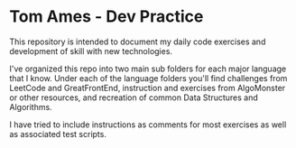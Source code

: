 # Tom Ames - Dev Practice

This repository is intended to document my daily code exercises and development of skill with new technologies.

I've organized this repo into two main sub folders for each major language that I know. Under each of the language folders you'll find challenges from LeetCode and GreatFrontEnd, instruction and exercises from AlgoMonster or other resources, and recreation of common Data Structures and Algorithms.

I have tried to include instructions as comments for most exercises as well as associated test scripts.